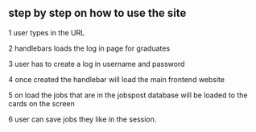 ## step by step on how to use the site

1 user types in the URL

2 handlebars loads the log in page for graduates

3 user has to create a log in username and password

4 once created the handlebar will load the main frontend website

5 on load the jobs that are in the jobspost database will be loaded to the cards on the screen 

6 user can save jobs they like in the session.



